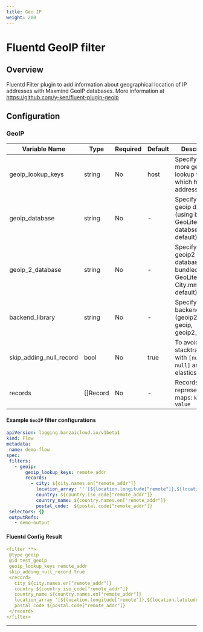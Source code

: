```yaml
---
title: Geo IP
weight: 200
---
```


# Fluentd GeoIP filter
## Overview
 Fluentd Filter plugin to add information about geographical location of IP addresses with Maxmind GeoIP databases.
 More information at https://github.com/y-ken/fluent-plugin-geoip

## Configuration
### GeoIP
| Variable Name | Type | Required | Default | Description |
|---|---|---|---|---|
| geoip_lookup_keys | string | No |  host | Specify one or more geoip lookup field which has ip address <br> |
| geoip_database | string | No | - | Specify optional geoip database (using bundled GeoLiteCity databse by default)<br> |
| geoip_2_database | string | No | - | Specify optional geoip2 database (using bundled GeoLite2-City.mmdb by default)<br> |
| backend_library | string | No | - | Specify backend library (geoip2_c, geoip, geoip2_compat)<br> |
| skip_adding_null_record | bool | No | true | To avoid get stacktrace error with `[null, null]` array for elasticsearch.<br> |
| records | []Record | No | - | Records are represented as maps: `key: value`<br> |
 #### Example `GeoIP` filter configurations
 ```yaml
apiVersion: logging.banzaicloud.io/v1beta1
kind: Flow
metadata:
  name: demo-flow
spec:
  filters:
    - geoip:
        geoip_lookup_keys: remote_addr
        records:
          - city: ${city.names.en["remote_addr"]}
            location_array: '''[${location.longitude["remote"]},${location.latitude["remote"]}]'''
            country: ${country.iso_code["remote_addr"]}
            country_name: ${country.names.en["remote_addr"]}
            postal_code:  ${postal.code["remote_addr"]}
  selectors: {}
  outputRefs:
    - demo-output
 ```

 #### Fluentd Config Result
 ```yaml
<filter **>
  @type geoip
  @id test_geoip
  geoip_lookup_keys remote_addr
  skip_adding_null_record true
  <record>
    city ${city.names.en["remote_addr"]}
    country ${country.iso_code["remote_addr"]}
    country_name ${country.names.en["remote_addr"]}
    location_array '[${location.longitude["remote"]},${location.latitude["remote"]}]'
    postal_code ${postal.code["remote_addr"]}
  </record>
</filter>
 ```

---

